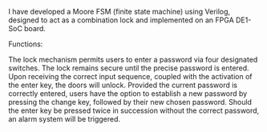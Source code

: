 I have developed a Moore FSM (finite state machine) using Verilog, designed to act as a combination lock and implemented on an FPGA DE1-SoC board.

Functions:

The lock mechanism permits users to enter a password via four designated switches.
The lock remains secure until the precise password is entered.
Upon receiving the correct input sequence, coupled with the activation of the enter key, the doors will unlock.
Provided the current password is correctly entered, users have the option to establish a new password by pressing the change key, followed by their new chosen password.
Should the enter key be pressed twice in succession without the correct password, an alarm system will be triggered.
